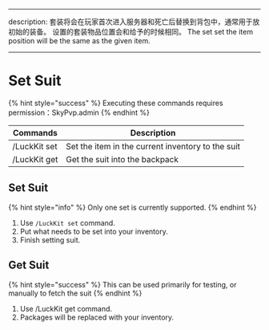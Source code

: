 - - -
description: 套装将会在玩家首次进入服务器和死亡后替换到背包中，通常用于放初始的装备。 设置的套装物品位置会和给予的时候相同。 The set set the item position will be the same as the given item.
- - -

# Set Suit

{% hint style="success" %}
Executing these commands requires permission：SkyPvp.admin
{% endhint %}

| Commands     | Description                                       |
| ------------ | ------------------------------------------------- |
| /LuckKit set | Set the item in the current inventory to the suit |
| /LuckKit get | Get the suit into the backpack                    |

## Set Suit

{% hint style="info" %}
Only one set is currently supported.
{% endhint %}

1. Use `/LuckKit set` command.
2. Put what needs to be set into your inventory.
3. Finish setting suit.

## Get Suit

{% hint style="success" %}
This can be used primarily for testing, or manually to fetch the suit
{% endhint %}

1. Use /LuckKit get command.
2. Packages will be replaced with your inventory.
